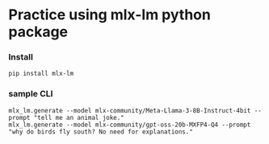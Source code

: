 # Practice using mlx-lm python package

### Install
```
pip install mlx-lm
```

### sample CLI
```
mlx_lm.generate --model mlx-community/Meta-Llama-3-8B-Instruct-4bit --prompt "tell me an animal joke."
mlx_lm.generate --model mlx-community/gpt-oss-20b-MXFP4-Q4 --prompt "why do birds fly south? No need for explanations."
```
